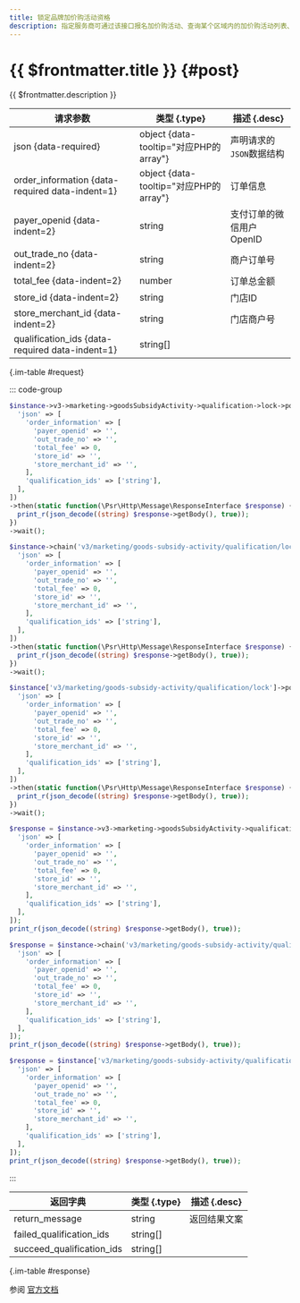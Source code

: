 ```yaml
---
title: 锁定品牌加价购活动资格
description: 指定服务商可通过该接口报名加价购活动、查询某个区域内的加价购活动列表、锁定加价活动购资格以及解锁加价购活动资格。
---
```


# {{ $frontmatter.title }} {#post}

{{ $frontmatter.description }}

| 请求参数 | 类型 {.type} | 描述 {.desc}
| --- | --- | ---
| json {data-required} | object {data-tooltip="对应PHP的array"} | 声明请求的`JSON`数据结构
| order_information {data-required data-indent=1} | object {data-tooltip="对应PHP的array"} | 订单信息
| payer_openid {data-indent=2} | string | 支付订单的微信用户OpenID
| out_trade_no {data-indent=2} | string | 商户订单号
| total_fee {data-indent=2} | number | 订单总金额
| store_id {data-indent=2} | string | 门店ID
| store_merchant_id {data-indent=2} | string | 门店商户号
| qualification_ids {data-required data-indent=1} | string[] | 

{.im-table #request}

::: code-group

```php [异步纯链式]
$instance->v3->marketing->goodsSubsidyActivity->qualification->lock->postAsync([
  'json' => [
    'order_information' => [
      'payer_openid' => '',
      'out_trade_no' => '',
      'total_fee' => 0,
      'store_id' => '',
      'store_merchant_id' => '',
    ],
    'qualification_ids' => ['string'],
  ],
])
->then(static function(\Psr\Http\Message\ResponseInterface $response) {
  print_r(json_decode((string) $response->getBody(), true));
})
->wait();
```

```php [异步声明式]
$instance->chain('v3/marketing/goods-subsidy-activity/qualification/lock')->postAsync([
  'json' => [
    'order_information' => [
      'payer_openid' => '',
      'out_trade_no' => '',
      'total_fee' => 0,
      'store_id' => '',
      'store_merchant_id' => '',
    ],
    'qualification_ids' => ['string'],
  ],
])
->then(static function(\Psr\Http\Message\ResponseInterface $response) {
  print_r(json_decode((string) $response->getBody(), true));
})
->wait();
```

```php [异步属性式]
$instance['v3/marketing/goods-subsidy-activity/qualification/lock']->postAsync([
  'json' => [
    'order_information' => [
      'payer_openid' => '',
      'out_trade_no' => '',
      'total_fee' => 0,
      'store_id' => '',
      'store_merchant_id' => '',
    ],
    'qualification_ids' => ['string'],
  ],
])
->then(static function(\Psr\Http\Message\ResponseInterface $response) {
  print_r(json_decode((string) $response->getBody(), true));
})
->wait();
```

```php [同步纯链式]
$response = $instance->v3->marketing->goodsSubsidyActivity->qualification->lock->post([
  'json' => [
    'order_information' => [
      'payer_openid' => '',
      'out_trade_no' => '',
      'total_fee' => 0,
      'store_id' => '',
      'store_merchant_id' => '',
    ],
    'qualification_ids' => ['string'],
  ],
]);
print_r(json_decode((string) $response->getBody(), true));
```

```php [同步声明式]
$response = $instance->chain('v3/marketing/goods-subsidy-activity/qualification/lock')->post([
  'json' => [
    'order_information' => [
      'payer_openid' => '',
      'out_trade_no' => '',
      'total_fee' => 0,
      'store_id' => '',
      'store_merchant_id' => '',
    ],
    'qualification_ids' => ['string'],
  ],
]);
print_r(json_decode((string) $response->getBody(), true));
```

```php [同步属性式]
$response = $instance['v3/marketing/goods-subsidy-activity/qualification/lock']->post([
  'json' => [
    'order_information' => [
      'payer_openid' => '',
      'out_trade_no' => '',
      'total_fee' => 0,
      'store_id' => '',
      'store_merchant_id' => '',
    ],
    'qualification_ids' => ['string'],
  ],
]);
print_r(json_decode((string) $response->getBody(), true));
```

:::

| 返回字典 | 类型 {.type} | 描述 {.desc}
| --- | --- | ---
| return_message | string | 返回结果文案
| failed_qualification_ids | string[] | 
| succeed_qualification_ids | string[] | 

{.im-table #response}

参阅 [官方文档](https://pay.weixin.qq.com/docs/merchant/products/retail-store/introduction.html)
